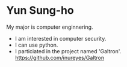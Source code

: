 Yun Sung-ho
======

My major is computer enginnering.
* I am interested in computer security.
* I can use python.
* I particiated in the project named 'Galtron'.
https://github.com/inureyes/Galtron